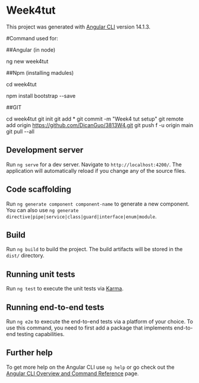 # Week4tut

This project was generated with [Angular CLI](https://github.com/angular/angular-cli) version 14.1.3.

#Command used for:

##Angular (in node)

ng new week4tut

##Npm (installing madules)

cd week4tut

npm install bootstrap --save

##GIT

cd week4tut
git init
git add *
git commit -m "Week4 tut setup"
git remote add origin https://github.com/DicanGuo/3813W4.git
git push f -u origin main
git pull --all

## Development server

Run `ng serve` for a dev server. Navigate to `http://localhost:4200/`. The application will automatically reload if you change any of the source files.

## Code scaffolding

Run `ng generate component component-name` to generate a new component. You can also use `ng generate directive|pipe|service|class|guard|interface|enum|module`.

## Build

Run `ng build` to build the project. The build artifacts will be stored in the `dist/` directory.

## Running unit tests

Run `ng test` to execute the unit tests via [Karma](https://karma-runner.github.io).

## Running end-to-end tests

Run `ng e2e` to execute the end-to-end tests via a platform of your choice. To use this command, you need to first add a package that implements end-to-end testing capabilities.

## Further help

To get more help on the Angular CLI use `ng help` or go check out the [Angular CLI Overview and Command Reference](https://angular.io/cli) page.
